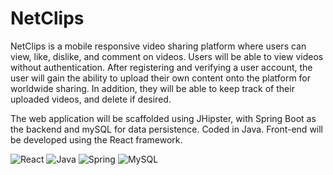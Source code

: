 # NetClips

NetClips is a mobile responsive video sharing platform where users can view, like, dislike, and comment on videos. 
Users will be able to view videos without authentication. After registering and verifying a user account, 
the user will gain the ability to upload their own content onto the platform for worldwide sharing. 
In addition, they will be able to keep track of their uploaded videos, and delete if desired.

The web application will be scaffolded using JHipster, with Spring Boot as the backend and mySQL for data persistence. 
Coded in Java. Front-end will be developed using the React framework.



![React](https://img.shields.io/badge/react-%2320232a.svg?style=for-the-badge&logo=react&logoColor=%2361DAFB)
![Java](https://img.shields.io/badge/java-%23ED8B00.svg?style=for-the-badge&logo=java&logoColor=white)
![Spring](https://img.shields.io/badge/spring-%236DB33F.svg?style=for-the-badge&logo=spring&logoColor=white)
![MySQL](https://img.shields.io/badge/mysql-%2300f.svg?style=for-the-badge&logo=mysql&logoColor=white)